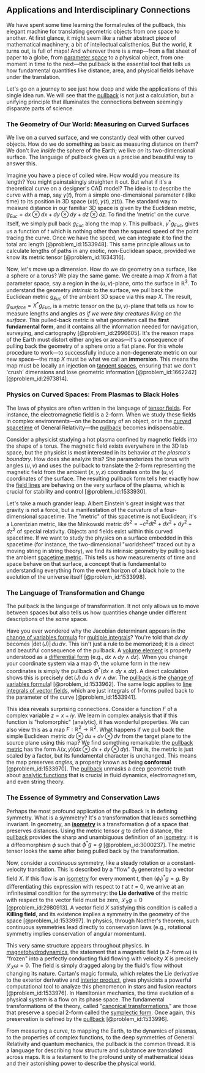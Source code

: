 ## Applications and Interdisciplinary Connections

We have spent some time learning the formal rules of the pullback, this elegant machine for translating geometric objects from one space to another. At first glance, it might seem like a rather abstract piece of mathematical machinery, a bit of intellectual calisthenics. But the world, it turns out, is full of maps! And wherever there is a map—from a flat sheet of paper to a globe, from [parameter space](@article_id:178087) to a physical object, from one moment in time to the next—the pullback is the essential tool that tells us how fundamental quantities like distance, area, and physical fields behave under the translation.

Let's go on a journey to see just how deep and wide the applications of this single idea run. We will see that the [pullback](@article_id:160322) is not just a calculation, but a unifying principle that illuminates the connections between seemingly disparate parts of science.

### The Geometry of Our World: Measuring on Curved Surfaces

We live on a curved surface, and we constantly deal with other curved objects. How do we do something as basic as measuring distance on them? We don't live *inside* the sphere of the Earth; we live *on* its two-dimensional surface. The language of pullback gives us a precise and beautiful way to answer this.

Imagine you have a piece of coiled wire. How would you measure its length? You might painstakingly straighten it out. But what if it's a theoretical curve on a designer's CAD model? The idea is to describe the curve with a map, say $\gamma(t)$, from a simple one-dimensional parameter $t$ (like time) to its position in 3D space $(x(t), y(t), z(t))$. The standard way to measure distance in our familiar 3D space is given by the Euclidean metric, $g_{Euc} = dx \otimes dx + dy \otimes dy + dz \otimes dz$. To find the 'metric' on the curve itself, we simply pull back $g_{Euc}$ along the map $\gamma$. This pullback, $\gamma^*g_{Euc}$, gives us a function of $t$ which is nothing other than the squared speed of the point tracing the curve. Once we have the speed, we can integrate it to find the total arc length [@problem_id:1533948]. This same principle allows us to calculate lengths of paths in any exotic, non-Euclidean space, provided we know its metric tensor [@problem_id:1634316].

Now, let's move up a dimension. How do we do geometry on a surface, like a sphere or a torus? We play the same game. We create a map $X$ from a flat parameter space, say a region in the $(u,v)$-plane, onto the surface in $\mathbb{R}^3$. To understand the geometry *intrinsic* to the surface, we pull back the Euclidean metric $g_{Euc}$ of the ambient 3D space via this map $X$. The result, $g_{surface} = X^*g_{Euc}$, is a metric tensor on the $(u,v)$-plane that tells us how to measure lengths and angles *as if we were tiny creatures living on the surface*. This pulled-back metric is what geometers call the **first fundamental form**, and it contains all the information needed for navigation, surveying, and cartography [@problem_id:2996605]. It's the reason maps of the Earth must distort either angles or areas—it's a consequence of pulling back the geometry of a sphere onto a flat plane. For this whole procedure to work—to successfully induce a non-degenerate metric on our new space—the map $X$ must be what we call an **immersion**. This means the map must be locally an injection on [tangent spaces](@article_id:198643), ensuring that we don't 'crush' dimensions and lose geometric information [@problem_id:1662242] [@problem_id:2973814].

### Physics on Curved Spaces: From Plasmas to Black Holes

The laws of physics are often written in the language of [tensor fields](@article_id:189676). For instance, the electromagnetic field is a 2-form. When we study these fields in complex environments—on the boundary of an object, or in the [curved spacetime](@article_id:184444) of General Relativity—the [pullback](@article_id:160322) becomes indispensable.

Consider a physicist studying a hot plasma confined by magnetic fields into the shape of a torus. The magnetic field exists everywhere in the 3D lab space, but the physicist is most interested in its behavior *at the plasma's boundary*. How does she analyze this? She parameterizes the torus with angles $(u,v)$ and uses the pullback to translate the 2-form representing the magnetic field from the ambient $(x,y,z)$ coordinates onto the $(u,v)$ coordinates of the surface. The resulting pullback form tells her exactly how the [field lines](@article_id:171732) are behaving on the very surface of the plasma, which is crucial for stability and control [@problem_id:1533930].

Let's take a much grander leap. Albert Einstein's great insight was that gravity is not a force, but a manifestation of the curvature of a four-dimensional spacetime. The "metric" of this spacetime is not Euclidean; it's a Lorentzian metric, like the Minkowski metric $ds^2 = -c^2dt^2 + dx^2 + dy^2 + dz^2$ of special relativity. Objects and fields exist within this curved spacetime. If we want to study the physics on a surface embedded in this spacetime (for instance, the two-dimensional "worldsheet" traced out by a moving string in string theory), we find its intrinsic geometry by pulling back the ambient [spacetime metric](@article_id:263081). This tells us how measurements of time and space behave on that surface, a concept that is fundamental to understanding everything from the event horizon of a black hole to the evolution of the universe itself [@problem_id:1533998].

### The Language of Transformation and Change

The pullback is the language of transformation. It not only allows us to move between spaces but also tells us how quantities change under different descriptions of the *same* space.

Have you ever wondered why the Jacobian determinant appears in the [change of variables formula](@article_id:139198) for [multiple integrals](@article_id:145676)? You're told that $dx\,dy$ becomes $|\det(J)|\,du\,dv$. This isn't just a rule to be memorized; it is a direct and beautiful consequence of the pullback. A [volume element](@article_id:267308) is properly understood as a [differential form](@article_id:173531) (e.g., $dx \wedge dy \wedge dz$). When you change your coordinate system via a map $\Phi$, the volume form in the new coordinates is simply the pullback $\Phi^*(dx \wedge dy \wedge dz)$. A direct calculation shows this is precisely $\det(J) \,du \wedge dv \wedge dw$. The [pullback](@article_id:160322) *is* the [change of variables formula](@article_id:139198)! [@problem_id:1533962]. The same logic applies to [line integrals of vector fields](@article_id:266393), which are just integrals of 1-forms pulled back to the parameter of the curve [@problem_id:1533941].

This idea reveals surprising connections. Consider a function $F$ of a complex variable $z = x+iy$. We learn in complex analysis that if this function is "holomorphic" (analytic), it has wonderful properties. We can also view this as a map $F: \mathbb{R}^2 \to \mathbb{R}^2$. What happens if we pull back the simple Euclidean metric $du \otimes du + dv \otimes dv$ from the target plane to the source plane using this map? We find something remarkable: the [pullback metric](@article_id:160971) has the form $\lambda(x,y) (dx \otimes dx + dy \otimes dy)$. That is, the metric is just scaled by a factor, but its fundamental character is unchanged. This means the map preserves *angles*, a property known as being **conformal** [@problem_id:1533970]. The [pullback](@article_id:160322) unmasks a deep geometric truth about [analytic functions](@article_id:139090) that is crucial in fluid dynamics, electromagnetism, and even string theory.

### The Essence of Symmetry and Conservation Laws

Perhaps the most profound application of the pullback is in defining symmetry. What is a symmetry? It's a transformation that leaves something invariant. In geometry, an **[isometry](@article_id:150387)** is a transformation $\phi$ of a space that preserves distances. Using the metric tensor $g$ to define distance, the [pullback](@article_id:160322) provides the sharp and unambiguous definition of an [isometry](@article_id:150387): it is a diffeomorphism $\phi$ such that $\phi^*g = g$ [@problem_id:3000237]. The metric tensor looks the same after being pulled back by the transformation.

Now, consider a *continuous* symmetry, like a steady rotation or a constant-velocity translation. This is described by a "flow" $\phi_t$ generated by a vector field $X$. If this flow is an [isometry](@article_id:150387) for every moment $t$, then $(\phi_t)^*g = g$. By differentiating this expression with respect to $t$ at $t=0$, we arrive at an infinitesimal condition for the symmetry: the **Lie derivative** of the metric with respect to the vector field must be zero, $\mathcal{L}_X g = 0$ [@problem_id:2980913]. A vector field $X$ satisfying this condition is called a **Killing field**, and its existence implies a symmetry in the geometry of the space [@problem_id:1533997]. In physics, through Noether's theorem, such continuous symmetries lead directly to conservation laws (e.g., rotational symmetry implies conservation of angular momentum).

This very same structure appears throughout physics. In [magnetohydrodynamics](@article_id:263780), the statement that a magnetic field (a 2-form $\omega$) is "frozen" into a perfectly conducting fluid flowing with velocity $X$ is precisely $\mathcal{L}_X \omega = 0$. The field is simply dragged along by the fluid's flow without changing its nature. Cartan's magic formula, which relates the Lie derivative to the exterior derivative and [interior product](@article_id:157633), gives physicists a powerful computational tool to analyze this phenomenon in stars and fusion reactors [@problem_id:1533976]. In Hamiltonian mechanics, the time evolution of a physical system is a flow on its phase space. The fundamental transformations of the theory, called "[canonical transformations](@article_id:177671)," are those that preserve a special 2-form called the [symplectic form](@article_id:161125). Once again, this preservation is defined by the [pullback](@article_id:160322) [@problem_id:1533996].

From measuring a curve, to mapping the Earth, to the dynamics of plasmas, to the properties of complex functions, to the deep symmetries of General Relativity and quantum mechanics, the pullback is the common thread. It is a language for describing how structure and substance are translated across maps. It is a testament to the profound unity of mathematical ideas and their astonishing power to describe the physical world.